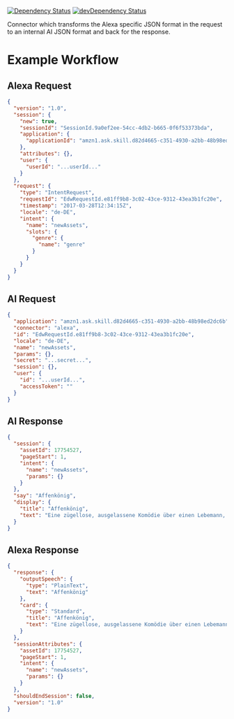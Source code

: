 [![Dependency Status](https://david-dm.org/dragonprojects/ai-connector-alexa.svg)](https://david-dm.org/dragonprojects/ai-connector-alexa)
[![devDependency Status](https://david-dm.org/dragonprojects/ai-connector-alexa/dev-status.svg)](https://david-dm.org/dragonprojects/ai-connector-alexa?type=dev)

Connector which transforms the Alexa specific JSON format in the request to an internal AI JSON format and back for the response.

# Example Workflow

## Alexa Request

```json
{
  "version": "1.0",
  "session": {
    "new": true,
    "sessionId": "SessionId.9a0ef2ee-54cc-4db2-b665-0f6f53373bda",
    "application": {
      "applicationId": "amzn1.ask.skill.d82d4665-c351-4930-a2bb-48b98ed2dc6b"
    },
    "attributes": {},
    "user": {
      "userId": "...userId..."
    }
  },
  "request": {
    "type": "IntentRequest",
    "requestId": "EdwRequestId.e81ff9b8-3c02-43ce-9312-43ea3b1fc20e",
    "timestamp": "2017-03-28T12:34:15Z",
    "locale": "de-DE",
    "intent": {
      "name": "newAssets",
      "slots": {
        "genre": {
          "name": "genre"
        }
      }
    }
  }
}
```

## AI Request

```json
{
  "application": "amzn1.ask.skill.d82d4665-c351-4930-a2bb-48b98ed2dc6b",
  "connector": "alexa",
  "id": "EdwRequestId.e81ff9b8-3c02-43ce-9312-43ea3b1fc20e",
  "locale": "de-DE",
  "name": "newAssets",
  "params": {},
  "secret": "...secret...",
  "session": {},
  "user": {
    "id": "...userId...",
    "accessToken": ""
  }
}
```

## AI Response

```json
{
  "session": {
    "assetId": 17754527,
    "pageStart": 1,
    "intent": {
      "name": "newAssets",
      "params": {}
    }
  },
  "say": "Affenkönig",
  "display": {
    "title": "Affenkönig",
    "text": "Eine zügellose, ausgelassene Komödie über einen Lebemann, der seine ehemaligen Schulkameraden zum Feiern nach Südfrankreich einlädt. Eine provozierende Satire mit bitterbösen Blick auf das Lebensgefühl von Männern jenseits der 40."
  }
}
```

## Alexa Response

```json
{
  "response": {
    "outputSpeech": {
      "type": "PlainText",
      "text": "Affenkönig"
    },
    "card": {
      "type": "Standard",
      "title": "Affenkönig",
      "text": "Eine zügellose, ausgelassene Komödie über einen Lebemann, der seine ehemaligen Schulkameraden zum Feiern nach Südfrankreich einlädt. Eine provozierende Satire mit bitterbösen Blick auf das Lebensgefühl von Männern jenseits der 40."
    }
  },
  "sessionAttributes": {
    "assetId": 17754527,
    "pageStart": 1,
    "intent": {
      "name": "newAssets",
      "params": {}
    }
  },
  "shouldEndSession": false,
  "version": "1.0"
}
```
